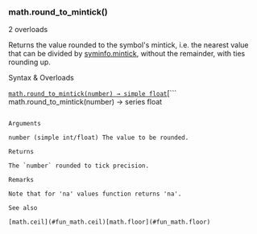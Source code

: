 ### math.round\_to\_mintick()

2 overloads

Returns the value rounded to the symbol's mintick, i.e. the nearest value that can be divided by [syminfo.mintick](#var_syminfo.mintick), without the remainder, with ties rounding up.

Syntax & Overloads

[```
math.round_to_mintick(number) → simple float
```](#fun_math.round_to_mintick-0)[```
math.round_to_mintick(number) → series float
```](#fun_math.round_to_mintick-1)

Arguments

number (simple int/float) The value to be rounded.

Returns

The `number` rounded to tick precision.

Remarks

Note that for 'na' values function returns 'na'.

See also

[math.ceil](#fun_math.ceil)[math.floor](#fun_math.floor)
